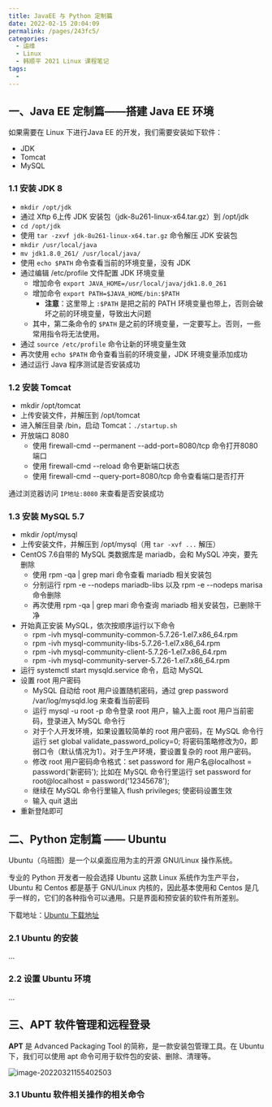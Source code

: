 ```yaml
---
title: JavaEE 与 Python 定制篇
date: 2022-02-15 20:04:09
permalink: /pages/243fc5/
categories:
  - 运维
  - Linux
  - 韩顺平 2021 Linux 课程笔记
tags:
  - 
---
```


## 一、Java EE 定制篇——搭建 Java EE 环境

如果需要在 Linux 下进行Java EE 的开发，我们需要安装如下软件：

- JDK
- Tomcat
- MySQL

### 1.1 安装 JDK 8

- `mkdir /opt/jdk`
- 通过 Xftp 6上传 JDK 安装包（jdk-8u261-linux-x64.tar.gz）到 /opt/jdk
- `cd /opt/jdk`
- 使用 `tar -zxvf jdk-8u261-linux-x64.tar.gz` 命令解压 JDK 安装包
- `mkdir /usr/local/java`
- `mv jdk1.8.0_261/ /usr/local/java/`
- 使用 `echo $PATH` 命令查看当前的环境变量，没有 JDK
- 通过编辑 /etc/profile 文件配置 JDK 环境变量
  - 增加命令 `export JAVA_HOME=/usr/local/java/jdk1.8.0_261`
  - 增加命令 `export PATH=$JAVA_HOME/bin:$PATH`
    - **注意**：这里带上 `:$PATH` 是把之前的 PATH 环境变量也带上，否则会破坏之前的环境变量，导致出大问题
  - 其中，第二条命令的 `$PATH` 是之前的环境变量，一定要写上。否则，一些常用指令将无法使用。
- 通过 `source /etc/profile` 命令让新的环境变量生效
- 再次使用 `echo $PATH` 命令查看当前的环境变量，JDK 环境变量添加成功
- 通过运行 Java 程序测试是否安装成功

### 1.2 安装 Tomcat

+ mkdir /opt/tomcat
+ 上传安装文件，并解压到 /opt/tomcat
+ 进入解压目录 /bin，启动 Tomcat：`./startup.sh`
+ 开放端口 8080
  + 使用 firewall-cmd --permanent --add-port=8080/tcp 命令打开8080端口
  + 使用 firewall-cmd --reload 命令更新端口状态
  + 使用 firewall-cmd --query-port=8080/tcp 命令查看端口是否打开

通过浏览器访问 `IP地址:8080` 来查看是否安装成功

### 1.3 安装 MySQL 5.7

+ mkdir /opt/mysql
+ 上传安装文件，并解压到 /opt/mysql（用 `tar -xvf ...` 解压）
+ CentOS 7.6自带的 MySQL 类数据库是 mariadb，会和 MySQL 冲突，要先删除
  + 使用 rpm -qa | grep mari 命令查看 mariadb 相关安装包
  + 分别运行 rpm -e --nodeps mariadb-libs 以及 rpm -e --nodeps marisa 命令删除
  + 再次使用 rpm -qa | grep mari 命令查询 mariadb 相关安装包，已删除干净
+ 开始真正安装 MySQL，依次按顺序运行以下命令
  - rpm -ivh mysql-community-common-5.7.26-1.el7.x86_64.rpm
  - rpm -ivh mysql-community-libs-5.7.26-1.el7.x86_64.rpm
  - rpm -ivh mysql-community-client-5.7.26-1.el7.x86_64.rpm
  - rpm -ivh mysql-community-server-5.7.26-1.el7.x86_64.rpm
+ 运行 systemctl start mysqld.service 命令，启动 MySQL
+ 设置 root 用户密码
  + MySQL 自动给 root 用户设置随机密码，通过 grep password /var/log/mysqld.log 来查看当前密码
  + 运行 mysql -u root -p 命令登录 root 用户，输入上面 root 用户当前密码，登录进入 MySQL 命令行
  + 对于个人开发环境，如果设置较简单的 root 用户密码，在 MySQL 命令行运行 set global validate_password_policy=0; 将密码策略修改为0，即弱口令（默认情况为1）。对于生产环境，要设置复杂的 root 用户密码。
  + 修改 root 用户密码命令格式：set password for 用户名@localhost = password('新密码'); 比如在 MySQL 命令行里运行 set password for root@localhost = password('12345678');
  + 继续在 MySQL 命令行里输入 flush privileges; 使密码设置生效
  + 输入 quit 退出
+ 重新登陆即可

## 二、Python 定制篇 —— Ubuntu

Ubuntu（乌班图）是一个以桌面应用为主的开源 GNU/Linux 操作系统。

专业的 Python 开发者一般会选择 Ubuntu 这款 Linux 系统作为生产平台，Ubuntu 和 Centos 都是基于 GNU/Linux 内核的，因此基本使用和 Centos 是几乎一样的，它们的各种指令可以通用。只是界面和预安装的软件有所差别。

下载地址：[Ubuntu 下载地址](http://cn.ubuntu.com/download/)

### 2.1 Ubuntu 的安装

...

### 2.2 设置 Ubuntu 环境

...

## 三、APT 软件管理和远程登录

**APT** 是 Advanced Packaging Tool 的简称，是一款安装包管理工具。在 Ubuntu 下，我们可以使用 apt 命令可用于软件包的安装、删除、清理等。

![image-20220321155402503](https://notebook-img-1304596351.cos.ap-beijing.myqcloud.com/img/image-20220321155402503.png)

### 3.1 Ubuntu 软件相关操作的相关命令


